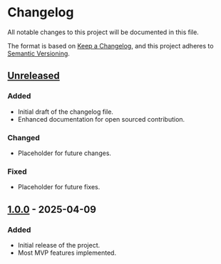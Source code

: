 # Changelog

All notable changes to this project will be documented in this file.

The format is based on [Keep a Changelog](https://keepachangelog.com/en/1.0.0/), and this project adheres to [Semantic Versioning](https://semver.org/spec/v2.0.0.html).

## [Unreleased]

### Added

- Initial draft of the changelog file.
- Enhanced documentation for open sourced contribution.

### Changed

- Placeholder for future changes.

### Fixed

- Placeholder for future fixes.

## [1.0.0] - 2025-04-09

### Added

- Initial release of the project.
- Most MVP features implemented.

[Unreleased]: https://github.com/your-repo/compare/v1.0.0...HEAD
[1.0.0]: https://github.com/your-repo/releases/tag/v1.0.0
